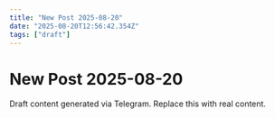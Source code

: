 ```yaml
---
title: "New Post 2025-08-20"
date: "2025-08-20T12:56:42.354Z"
tags: ["draft"]
---
```


# New Post 2025-08-20

Draft content generated via Telegram. Replace this with real content.
